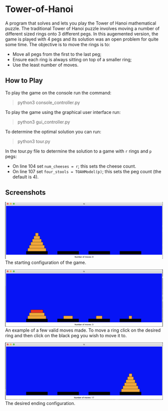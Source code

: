 # Tower-of-Hanoi

A program that solves and lets you play the Tower of Hanoi mathematical puzzle. The traditional Tower of Hanoi puzzle involves moving a number of different sized rings onto 3 different pegs. In this augemented version, the game is played with 4 pegs and its solution was an open problem for quite some time. The objective is to move the rings is to:

- Move all pegs from the first to the last peg;
- Ensure each ring is always sitting on top of a smaller ring;
- Use the least number of moves.

## How to Play

To play the game on the console run the command:

> python3 console_controller.py

To play the game using the graphical user interface run:

> python3 gui_controller.py

To determine the optimal solution you can run:

> python3 tour.py

In the tour.py file to determine the solution to a game with `r` rings and `p` pegs:

- On line 104 set `num_cheeses = r`; this sets the cheese count.
- On line 107 set `four_stools = TOAHModel(p)`; this sets the peg count (the default is 4).

## Screenshots

![Start of game screenshot](https://github.com/MichaelDeLisio/Tower-of-Hanoi/blob/main/screenshots/start_of_game.png)
The starting configuration of the game.

![Example moves](https://github.com/MichaelDeLisio/Tower-of-Hanoi/blob/main/screenshots/example_moves.png)
An example of a few valid moves made. To move a ring click on the desired ring and then click on the black peg you wish to move it to.

![Ending configuration](https://github.com/MichaelDeLisio/Tower-of-Hanoi/blob/main/screenshots/end_configuration.png)
The desired ending configuration.
